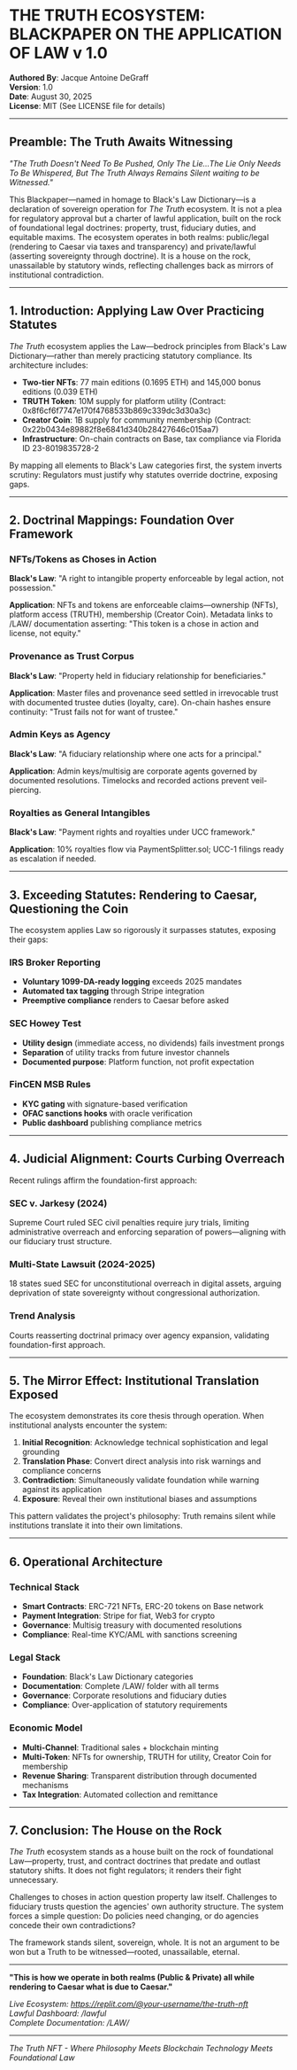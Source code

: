 
# THE TRUTH ECOSYSTEM: BLACKPAPER ON THE APPLICATION OF LAW v 1.0

**Authored By**: Jacque Antoine DeGraff  
**Version**: 1.0  
**Date**: August 30, 2025  
**License**: MIT (See LICENSE file for details)

---

## Preamble: The Truth Awaits Witnessing

*"The Truth Doesn't Need To Be Pushed, Only The Lie...The Lie Only Needs To Be Whispered, But The Truth Always Remains Silent waiting to be Witnessed."*

This Blackpaper—named in homage to Black's Law Dictionary—is a declaration of sovereign operation for *The Truth* ecosystem. It is not a plea for regulatory approval but a charter of lawful application, built on the rock of foundational legal doctrines: property, trust, fiduciary duties, and equitable maxims. The ecosystem operates in both realms: public/legal (rendering to Caesar via taxes and transparency) and private/lawful (asserting sovereignty through doctrine). It is a house on the rock, unassailable by statutory winds, reflecting challenges back as mirrors of institutional contradiction.

---

## 1. Introduction: Applying Law Over Practicing Statutes

*The Truth* ecosystem applies the Law—bedrock principles from Black's Law Dictionary—rather than merely practicing statutory compliance. Its architecture includes:

- **Two-tier NFTs**: 77 main editions (0.1695 ETH) and 145,000 bonus editions (0.039 ETH)
- **TRUTH Token**: 10M supply for platform utility (Contract: 0x8f6cf6f7747e170f4768533b869c339dc3d30a3c)
- **Creator Coin**: 1B supply for community membership (Contract: 0x22b0434e89882f8e6841d340b28427646c015aa7)
- **Infrastructure**: On-chain contracts on Base, tax compliance via Florida ID 23-8019835728-2

By mapping all elements to Black's Law categories first, the system inverts scrutiny: Regulators must justify why statutes override doctrine, exposing gaps.

---

## 2. Doctrinal Mappings: Foundation Over Framework

### NFTs/Tokens as Choses in Action
**Black's Law**: "A right to intangible property enforceable by legal action, not possession."

**Application**: NFTs and tokens are enforceable claims—ownership (NFTs), platform access (TRUTH), membership (Creator Coin). Metadata links to /LAW/ documentation asserting: "This token is a chose in action and license, not equity."

### Provenance as Trust Corpus
**Black's Law**: "Property held in fiduciary relationship for beneficiaries."

**Application**: Master files and provenance seed settled in irrevocable trust with documented trustee duties (loyalty, care). On-chain hashes ensure continuity: "Trust fails not for want of trustee."

### Admin Keys as Agency
**Black's Law**: "A fiduciary relationship where one acts for a principal."

**Application**: Admin keys/multisig are corporate agents governed by documented resolutions. Timelocks and recorded actions prevent veil-piercing.

### Royalties as General Intangibles
**Black's Law**: "Payment rights and royalties under UCC framework."

**Application**: 10% royalties flow via PaymentSplitter.sol; UCC-1 filings ready as escalation if needed.

---

## 3. Exceeding Statutes: Rendering to Caesar, Questioning the Coin

The ecosystem applies Law so rigorously it surpasses statutes, exposing their gaps:

### IRS Broker Reporting
- **Voluntary 1099-DA-ready logging** exceeds 2025 mandates
- **Automated tax tagging** through Stripe integration
- **Preemptive compliance** renders to Caesar before asked

### SEC Howey Test
- **Utility design** (immediate access, no dividends) fails investment prongs
- **Separation** of utility tracks from future investor channels
- **Documented purpose**: Platform function, not profit expectation

### FinCEN MSB Rules
- **KYC gating** with signature-based verification
- **OFAC sanctions hooks** with oracle verification
- **Public dashboard** publishing compliance metrics

---

## 4. Judicial Alignment: Courts Curbing Overreach

Recent rulings affirm the foundation-first approach:

### SEC v. Jarkesy (2024)
Supreme Court ruled SEC civil penalties require jury trials, limiting administrative overreach and enforcing separation of powers—aligning with our fiduciary trust structure.

### Multi-State Lawsuit (2024-2025)
18 states sued SEC for unconstitutional overreach in digital assets, arguing deprivation of state sovereignty without congressional authorization.

### Trend Analysis
Courts reasserting doctrinal primacy over agency expansion, validating foundation-first approach.

---

## 5. The Mirror Effect: Institutional Translation Exposed

The ecosystem demonstrates its core thesis through operation. When institutional analysts encounter the system:

1. **Initial Recognition**: Acknowledge technical sophistication and legal grounding
2. **Translation Phase**: Convert direct analysis into risk warnings and compliance concerns
3. **Contradiction**: Simultaneously validate foundation while warning against its application
4. **Exposure**: Reveal their own institutional biases and assumptions

This pattern validates the project's philosophy: Truth remains silent while institutions translate it into their own limitations.

---

## 6. Operational Architecture

### Technical Stack
- **Smart Contracts**: ERC-721 NFTs, ERC-20 tokens on Base network
- **Payment Integration**: Stripe for fiat, Web3 for crypto
- **Governance**: Multisig treasury with documented resolutions
- **Compliance**: Real-time KYC/AML with sanctions screening

### Legal Stack
- **Foundation**: Black's Law Dictionary categories
- **Documentation**: Complete /LAW/ folder with all terms
- **Governance**: Corporate resolutions and fiduciary duties
- **Compliance**: Over-application of statutory requirements

### Economic Model
- **Multi-Channel**: Traditional sales + blockchain minting
- **Multi-Token**: NFTs for ownership, TRUTH for utility, Creator Coin for membership
- **Revenue Sharing**: Transparent distribution through documented mechanisms
- **Tax Integration**: Automated collection and remittance

---

## 7. Conclusion: The House on the Rock

*The Truth* ecosystem stands as a house built on the rock of foundational Law—property, trust, and contract doctrines that predate and outlast statutory shifts. It does not fight regulators; it renders their fight unnecessary.

Challenges to choses in action question property law itself. Challenges to fiduciary trusts question the agencies' own authority structure. The system forces a simple question: Do policies need changing, or do agencies concede their own contradictions?

The framework stands silent, sovereign, whole. It is not an argument to be won but a Truth to be witnessed—rooted, unassailable, eternal.

---

**"This is how we operate in both realms (Public & Private) all while rendering to Caesar what is due to Caesar."**

*Live Ecosystem: https://replit.com/@your-username/the-truth-nft*  
*Lawful Dashboard: /lawful*  
*Complete Documentation: /LAW/*

---

*The Truth NFT - Where Philosophy Meets Blockchain Technology Meets Foundational Law*
